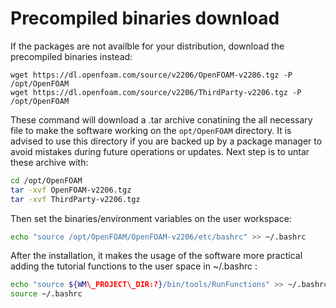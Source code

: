 # Precompiled binaries download
If the packages are not availble for your distribution, download the precompiled binaries instead:

```console
wget https://dl.openfoam.com/source/v2206/OpenFOAM-v2206.tgz -P /opt/OpenFOAM
wget https://dl.openfoam.com/source/v2206/ThirdParty-v2206.tgz -P /opt/OpenFOAM
```
These command will download a .tar archive conatining the all necessary file to make the software working on the ```opt/OpenFOAM``` directory.
It is advised to use this directory if you are backed up by a package manager to avoid mistakes during future operations or updates.
Next step is to untar these archive with:

```sh
cd /opt/OpenFOAM
tar -xvf OpenFOAM-v2206.tgz
tar -xvf ThirdParty-v2206.tgz
```
Then set the binaries/environment variables on the user workspace:
```sh
echo "source /opt/OpenFOAM/OpenFOAM-v2206/etc/bashrc" >> ~/.bashrc
```
After the installation, it makes the usage of the software more practical
adding the tutorial functions to the user space in ~/.bashrc :

```sh
echo "source ${WM\_PROJECT\_DIR:?}/bin/tools/RunFunctions" >> ~/.bashrc
source ~/.bashrc
```
